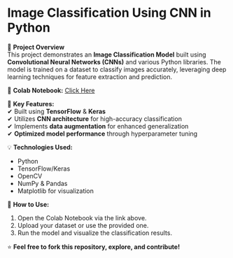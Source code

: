 # **Image Classification Using CNN in Python**  

🚀 **Project Overview**  
This project demonstrates an **Image Classification Model** built using **Convolutional Neural Networks (CNNs)** and various Python libraries. The model is trained on a dataset to classify images accurately, leveraging deep learning techniques for feature extraction and prediction.  

🔗 **Colab Notebook:** [Click Here](https://colab.research.google.com/drive/1GbBvDaQpIKNEv9gVOt3ypnJauHW0Rdq0?usp=sharing)  

📌 **Key Features:**  
✔ Built using **TensorFlow** & **Keras**  
✔ Utilizes **CNN architecture** for high-accuracy classification  
✔ Implements **data augmentation** for enhanced generalization  
✔ **Optimized model performance** through hyperparameter tuning  

💡 **Technologies Used:**  
- Python  
- TensorFlow/Keras  
- OpenCV  
- NumPy & Pandas  
- Matplotlib for visualization  

📁 **How to Use:**  
1. Open the Colab Notebook via the link above.  
2. Upload your dataset or use the provided one.  
3. Run the model and visualize the classification results.  

⭐ **Feel free to fork this repository, explore, and contribute!**  

